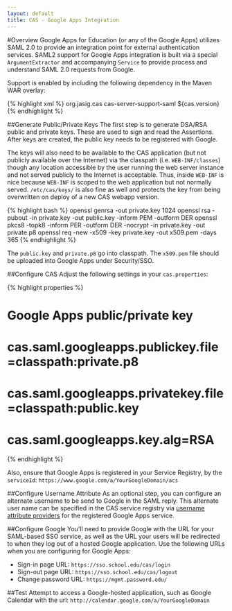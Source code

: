 ```yaml
---
layout: default
title: CAS - Google Apps Integration
---
```


#Overview
Google Apps for Education (or any of the Google Apps) utilizes SAML 2.0 to provide an integration point for external authentication services. SAML2 support for Google Apps integration is built via a special `ArgumentExtractor` and accompanying `Service` to provide process and understand SAML 2.0 requests from Google.

Support is enabled by including the following dependency in the Maven WAR overlay:

{% highlight xml %}
<dependency>
  <groupId>org.jasig.cas</groupId>
  <artifactId>cas-server-support-saml</artifactId>
  <version>${cas.version}</version>
</dependency>
{% endhighlight %}

##Generate Public/Private Keys
The first step is to generate DSA/RSA public and private keys. These are used to sign and read the Assertions. 
After keys are created, the public key needs to be registered with Google.

The keys will also need to be available to the CAS application (but not publicly available over the Internet)
via the classpath (i.e. `WEB-INF/classes`) though any location accessible by the user running the web server 
instance and not served publicly to the Internet is acceptable.  Thus, inside `WEB-INF` is 
nice because `WEB-INF` is scoped to the web application but not normally served. `/etc/cas/keys/` 
is also fine as well and protects the key from being overwritten on deploy of a new CAS webapp version.

{% highlight bash %}
openssl genrsa -out private.key 1024
openssl rsa -pubout -in private.key -out public.key -inform PEM -outform DER
openssl pkcs8 -topk8 -inform PER -outform DER -nocrypt -in private.key -out private.p8
openssl req -new -x509 -key private.key -out x509.pem -days 365
{% endhighlight %}

The `public.key` and `private.p8` go into classpath. The `x509.pem` file should be 
uploaded into Google Apps under Security/SSO.

##Configure CAS
Adjust the following settings in your `cas.properties`:

{% highlight properties %}
##
# Google Apps public/private key
#
# cas.saml.googleapps.publickey.file=classpath:private.p8
# cas.saml.googleapps.privatekey.file=classpath:public.key
# cas.saml.googleapps.key.alg=RSA
{% endhighlight %}

Also, ensure that Google Apps is registered in your Service Registry, by the `serviceId`: `https://www.google.com/a/YourGoogleDomain/acs`

##Configure Username Attribute 
As an optional step, you can configure an alternate username to be send to Google in the SAML reply. This alternate user name
can be specified in the CAS service registry via [username attribute providers](../installation/Service-Management.html)
for the registered Google Apps service.

##Configure Google
You'll need to provide Google with the URL for your SAML-based SSO service, as well as the URL your users will 
be redirected to when they log out of a hosted Google application.
Use the following URLs when you are configuring for Google Apps:

* Sign-in page URL: `https://sso.school.edu/cas/login`
* Sign-out page URL: `https://sso.school.edu/cas/logout`
* Change password URL: `https://mgmt.password.edu/`

##Test
Attempt to access a Google-hosted application, such as Google Calendar with the url: `http://calendar.google.com/a/YourGoogleDomain`
